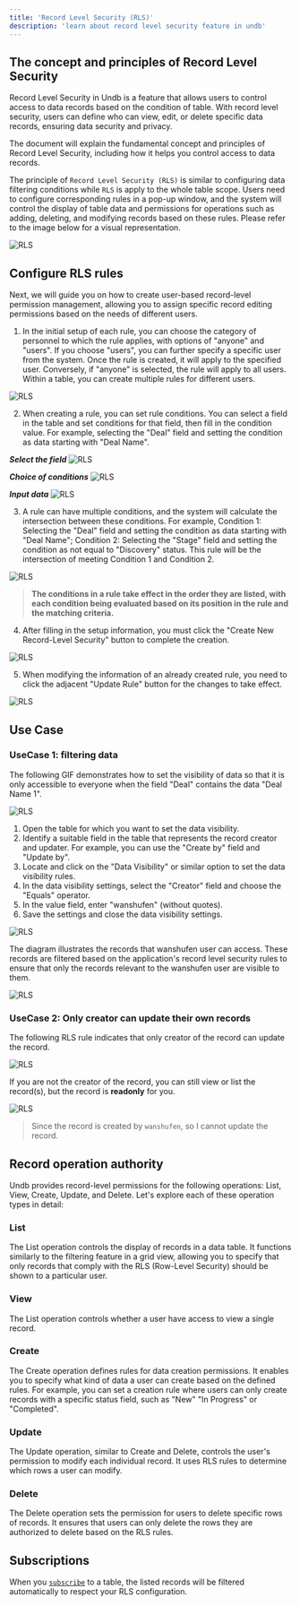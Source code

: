 ```yaml
---
title: 'Record Level Security (RLS)'
description: 'learn about record level security feature in undb'
---
```


## The concept and principles of Record Level Security

Record Level Security in Undb is a feature that allows users to control access to data records based on the condition of table. With record level security, users can define who can view, edit, or delete specific data records, ensuring data security and privacy.

The document will explain the fundamental concept and principles of Record Level Security, including how it helps you control access to data records.

The principle of `Record Level Security (RLS)` is similar to configuring data filtering conditions while `RLS` is apply to the whole table scope. Users need to configure corresponding rules in a pop-up window, and the system will control the display of table data and permissions for operations such as adding, deleting, and modifying records based on these rules. Please refer to the image below for a visual representation.

![RLS](/images/RLS-modal.png)

## Configure RLS rules

Next, we will guide you on how to create user-based record-level permission management, allowing you to assign specific record editing permissions based on the needs of different users.

1. In the initial setup of each rule, you can choose the category of personnel to which the rule applies, with options of "anyone" and "users". If you choose "users", you can further specify a specific user from the system. Once the rule is created, it will apply to the specified user. Conversely, if "anyone" is selected, the rule will apply to all users. Within a table, you can create multiple rules for different users.

![RLS](/images/rls-role.png)

2. When creating a rule, you can set rule conditions. You can select a field in the table and set conditions for that field, then fill in the condition value. For example, selecting the "Deal" field and setting the condition as data starting with "Deal Name".

**_Select the field_**
![RLS](/images/rls-field.png)

**_Choice of conditions_**
![RLS](/images/rls-rule.png)

**_Input data_**
![RLS](/images/rls-rule-value.png)

3. A rule can have multiple conditions, and the system will calculate the intersection between these conditions. For example, Condition 1: Selecting the "Deal" field and setting the condition as data starting with "Deal Name"; Condition 2: Selecting the "Stage" field and setting the condition as not equal to "Discovery" status. This rule will be the intersection of meeting Condition 1 and Condition 2.

![RLS](/images/rls-rules.png)

> **The conditions in a rule take effect in the order they are listed, with each condition being evaluated based on its position in the rule and the matching criteria.**

4. After filling in the setup information, you must click the "Create New Record-Level Security" button to complete the creation.

![RLS](/images/rls-create.png)

5. When modifying the information of an already created rule, you need to click the adjacent "Update Rule" button for the changes to take effect.

![RLS](/images/rls-update.png)

## Use Case

### UseCase 1: filtering data

The following GIF demonstrates how to set the visibility of data so that it is only accessible to everyone when the field "Deal" contains the data "Deal Name 1".

![RLS](/images/data-display-1.gif)

1. Open the table for which you want to set the data visibility.
2. Identify a suitable field in the table that represents the record creator and updater. For example, you can use the "Create by" field and "Update by".
3. Locate and click on the "Data Visibility" or similar option to set the data visibility rules.
4. In the data visibility settings, select the "Creator" field and choose the "Equals" operator.
5. In the value field, enter "wanshufen" (without quotes).
6. Save the settings and close the data visibility settings.

![RLS](/images/list-rls.png)

The diagram illustrates the records that wanshufen user can access. These records are filtered based on the application's record level security rules to ensure that only the records relevant to the wanshufen user are visible to them.

![RLS](/images/list-rls-2.png)

### UseCase 2: Only creator can update their own records

The following RLS rule indicates that only creator of the record can update the record.

![RLS](/images/rls-update-own-records.png)

If you are not the creator of the record, you can still view or list the record(s), but the record is **readonly** for you.

![RLS](/images/rls-readonly-record.png)

> Since the record is created by `wanshufen`, so I cannot update the record.

## Record operation authority

Undb provides record-level permissions for the following operations: List, View, Create, Update, and Delete. Let's explore each of these operation types in detail:

### List

The List operation controls the display of records in a data table. It functions similarly to the filtering feature in a grid view, allowing you to specify that only records that comply with the RLS (Row-Level Security) should be shown to a particular user.

### View

The List operation controls whether a user have access to view a single record.

### Create

The Create operation defines rules for data creation permissions. It enables you to specify what kind of data a user can create based on the defined rules. For example, you can set a creation rule where users can only create records with a specific status field, such as "New" "In Progress" or "Completed".

### Update

The Update operation, similar to Create and Delete, controls the user's permission to modify each individual record. It uses RLS rules to determine which rows a user can modify.

### Delete

The Delete operation sets the permission for users to delete specific rows of records. It ensures that users can only delete the rows they are authorized to delete based on the RLS rules.

## Subscriptions

When you [`subscribe`](/subscribe) to a table, the listed records will be filtered automatically to respect your RLS configuration.
